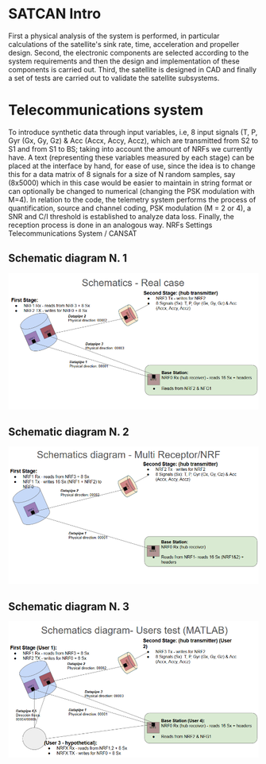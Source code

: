 # SATCAN Intro
First a physical analysis of the system is performed, in particular calculations of the satellite's sink rate, time, acceleration and propeller design. Second, the electronic components are selected according to the system requirements and then the design and implementation of these components is carried out. Third, the satellite is designed in CAD and finally a set of tests are carried out to validate the satellite subsystems.

# Telecommunications system
To introduce synthetic data through input variables, i.e, 8 input signals (T, P, Gyr (Gx, Gy, Gz) & Acc (Accx, Accy, Accz), which are transmitted from S2 to S1 and from S1 to BS; taking into account the amount of NRFs we currently have. A text (representing these variables measured by each stage) can be placed at the interface by hand, for ease of use, since the idea is to change this for a data matrix of 8 signals for a size of N random samples, say (8x5000) which in this case would be easier to maintain in string format or can optionally be changed to numerical (changing the PSK modulation with M=4). In relation to the code, the telemetry system performs the process of quantification, source and channel coding, PSK modulation (M = 2 or 4), a SNR and C/I threshold is established to analyze data loss. Finally, the reception process is done in an analogous way.
NRFs Settings Telecommunications System / CANSAT 

## Schematic diagram N. 1
![](Schematics_1.PNG)
## Schematic diagram N. 2
![](Schematics_2.PNG)
## Schematic diagram N. 3
![](Schematics_3.PNG)
